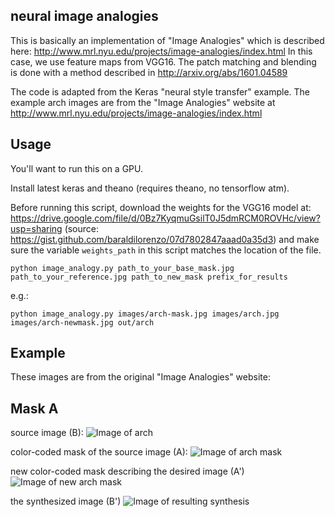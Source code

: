 neural image analogies
----------------------
This is basically an implementation of "Image Analogies" which is described
here: http://www.mrl.nyu.edu/projects/image-analogies/index.html In this case,
we use feature maps from VGG16. The patch matching and blending is done with a
method described in http://arxiv.org/abs/1601.04589

The code is adapted from the Keras "neural style transfer" example.
The example arch images are from the "Image Analogies" website at http://www.mrl.nyu.edu/projects/image-analogies/index.html

Usage
-----
You'll want to run this on a GPU.

Install latest keras and theano (requires theano, no tensorflow atm).

Before running this script, download the weights for the VGG16 model at:
https://drive.google.com/file/d/0Bz7KyqmuGsilT0J5dmRCM0ROVHc/view?usp=sharing
(source: https://gist.github.com/baraldilorenzo/07d7802847aaad0a35d3)
and make sure the variable `weights_path` in this script matches the location of the file.

`python image_analogy.py path_to_your_base_mask.jpg path_to_your_reference.jpg path_to_new_mask prefix_for_results`

e.g.:

`python image_analogy.py images/arch-mask.jpg images/arch.jpg images/arch-newmask.jpg out/arch`

Example
-------
These images are from the original "Image Analogies" website:

Mask A
------
source image (B):
![Image of arch](https://raw.githubusercontent.com/awentzonline/image-analogies/master/images/arch.jpg)

color-coded mask of the source image (A):
![Image of arch mask](https://raw.githubusercontent.com/awentzonline/image-analogies/master/images/arch-mask.jpg)

new color-coded mask describing the desired image (A')
![Image of new arch mask](https://raw.githubusercontent.com/awentzonline/image-analogies/master/images/arch-newmask.jpg)

the synthesized image (B')
![Image of resulting synthesis](https://raw.githubusercontent.com/awentzonline/image-analogies/master/images/arch-result.png)
